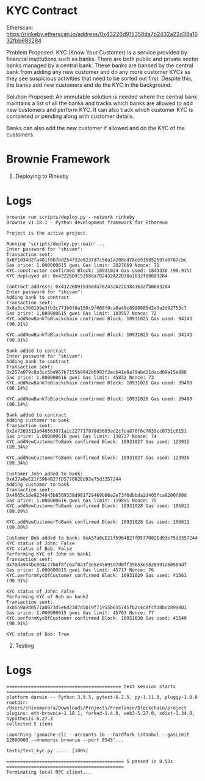 # KYC Contract

Etherscan: https://rinkeby.etherscan.io/address/0x43226d915358da7b2432a22d38a1632fbb683284

Problem Proposed:
KYC (Know Your Customer) is a service provided by financial institutions such as banks.
There are both public and private sector banks managed by a central bank.
These banks are banned by the central bank from adding any new customer and do any more customer KYCs as they see suspicious activities that need to be sorted out first.
Despite this, the banks add new customers and do the KYC in the background.

Solution Proposed:
An immutable solution is needed where the central bank maintains a list of all the banks
and tracks which banks are allowed to add new customers and perform KYC.
It can also track which customer KYC is completed or pending along with customer details.

Banks can also add the new customer if allowed and do the KYC of the customers.

# Brownie Framework

1. Deploying to Rinkeby

# Logs

```
brownie run scripts/deploy.py --network rinkeby
Brownie v1.18.1 - Python development framework for Ethereum

Project is the active project.

Running 'scripts/deploy.py::main'...
Enter password for "shivam":
Transaction sent: 0x6f1d34d2fa401f0b7bd254732e0237d7c56a1a208ed78ee915852597a0767cbc
Gas price: 1.000000615 gwei Gas limit: 2027669 Nonce: 71
KYC.constructor confirmed Block: 10931024 Gas used: 1843336 (90.91%)
KYC deployed at: 0x43226D915358da7B2432A22D38a1632fbB683284

Contract address: 0x43226D915358da7B2432A22D38a1632fbB683284
Enter password for "shivam":
Adding bank to contract
Transaction sent: 0x8a3cc360199e3fb2c773b0f0a150c9f068f0ca0a40c0990885d2e3a3d92753c7
Gas price: 1.000000615 gwei Gas limit: 103557 Nonce: 72
KYC.addNewBankToBlockchain confirmed Block: 10931025 Gas used: 94143 (90.91%)

KYC.addNewBankToBlockchain confirmed Block: 10931025 Gas used: 94143 (90.91%)

Bank added to contract
Enter password for "shivam":
Adding bank to contract
Transaction sent: 0x257a079c8a3cc5bd967b7155b9942b6983f2ec641e8a79abd11dacd09a15e886
Gas price: 1.000000616 gwei Gas limit: 45832 Nonce: 73
KYC.addNewBankToBlockchain confirmed Block: 10931026 Gas used: 39480 (86.14%)

KYC.addNewBankToBlockchain confirmed Block: 10931026 Gas used: 39480 (86.14%)

Bank added to contract
Adding customer to bank
Transaction sent: 0x2e7269313a046563971a1c227717078d3603ad2cfca876f6c7039cc0731c6151
Gas price: 1.000000616 gwei Gas limit: 138727 Nonce: 74
KYC.addNewCustomerToBank confirmed Block: 10931027 Gas used: 123935 (89.34%)

KYC.addNewCustomerToBank confirmed Block: 10931027 Gas used: 123935 (89.34%)

Customer John added to bank: 0xA37a0eE21f5964B27fD577002Ed93e75d3357244
Adding customer to bank
Transaction sent: 0x4065c1de9234845b8509338d981729469b86a2e73f6dbbda2d405fca8200f80d
Gas price: 1.000000616 gwei Gas limit: 119891 Nonce: 75
KYC.addNewCustomerToBank confirmed Block: 10931028 Gas used: 106811 (89.09%)

KYC.addNewCustomerToBank confirmed Block: 10931028 Gas used: 106811 (89.09%)

Customer Bob added to bank: 0xA37a0eE21f5964B27fD577002Ed93e75d3357244
KYC status of John: False
KYC status of Bob: False
Performing KYC of John on bank1
Transaction sent: 0x70da944bc804c77b6f8fc6af0a3f3e5e45895d7d0ff39653e5828991a60584df
Gas price: 1.000000615 gwei Gas limit: 45717 Nonce: 76
KYC.performKycOfCustomer confirmed Block: 10931029 Gas used: 41561 (90.91%)

KYC status of John: False
Performing KYC of Bob on bank2
Transaction sent: 0xb559a9d0571a0873d5e6d23d7d5b19f71955b655745fb2c4c0fcf38bc1899401
Gas price: 1.000000615 gwei Gas limit: 45703 Nonce: 77
KYC.performKycOfCustomer confirmed Block: 10931030 Gas used: 41549 (90.91%)

KYC status of Bob: True
```

2. Testing

# Logs

```
========================================== test session starts ==========================================
platform darwin -- Python 3.9.5, pytest-6.2.5, py-1.11.0, pluggy-1.0.0
rootdir: /Users/shivamarora/Downloads/Projects/Freelance/Blockchain/project
plugins: eth-brownie-1.18.1, forked-1.4.0, web3-5.27.0, xdist-1.34.0, hypothesis-6.27.3
collected 5 items

Launching 'ganache-cli --accounts 10 --hardfork istanbul --gasLimit 12000000 --mnemonic brownie --port 8545'...

tests/test_kyc.py ..... [100%]

=========================================== 5 passed in 8.53s ===========================================
Terminating local RPC client...
```

